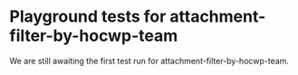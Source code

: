 # Playground tests for attachment-filter-by-hocwp-team
We are still awaiting the first test run for attachment-filter-by-hocwp-team.
